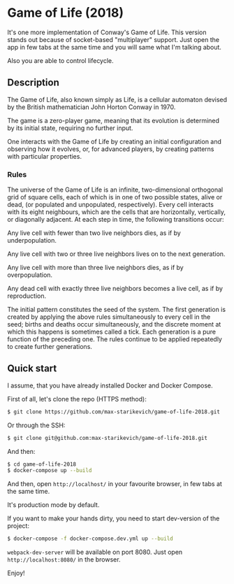# Game of Life (2018)

It's one more implementation of Conway's Game of Life. This version stands out because of socket-based "multiplayer" support. Just open the app in few tabs at the same time and you will same what I'm talking about.

Also you are able to control lifecycle.

## Description

The Game of Life, also known simply as Life, is a cellular automaton devised by the British mathematician John Horton Conway in 1970.

The game is a zero-player game, meaning that its evolution is determined by its initial state, requiring no further input.

One interacts with the Game of Life by creating an initial configuration and observing how it evolves, or, for advanced players, by creating patterns with particular properties.

### Rules 

The universe of the Game of Life is an infinite, two-dimensional orthogonal grid of square cells, each of which is in one of two possible states, alive or dead, (or populated and unpopulated, respectively). Every cell interacts with its eight neighbours, which are the cells that are horizontally, vertically, or diagonally adjacent. At each step in time, the following transitions occur:

Any live cell with fewer than two live neighbors dies, as if by underpopulation.

Any live cell with two or three live neighbors lives on to the next generation.

Any live cell with more than three live neighbors dies, as if by overpopulation.

Any dead cell with exactly three live neighbors becomes a live cell, as if by reproduction.

The initial pattern constitutes the seed of the system. The first generation is created by applying the above rules simultaneously to every cell in the seed; births and deaths occur simultaneously, and the discrete moment at which this happens is sometimes called a tick. Each generation is a pure function of the preceding one. The rules continue to be applied repeatedly to create further generations.

## Quick start

I assume, that you have already installed Docker and Docker Compose.

First of all, let's clone the repo (HTTPS method):

```bash
$ git clone https://github.com/max-starikevich/game-of-life-2018.git
```

Or through the SSH:

```bash
$ git clone git@github.com:max-starikevich/game-of-life-2018.git
```

And then:

```bash
$ cd game-of-life-2018
$ docker-compose up --build
```

And then, open `http://localhost/` in your favourite browser, in few tabs at the same time.

It's production mode by default. 

If you want to make your hands dirty, you need to start dev-version of the project:

```bash
$ docker-compose -f docker-compose.dev.yml up --build
```

`webpack-dev-server` will be available on port 8080. Just open `http://localhost:8080/` in the browser.

Enjoy!
